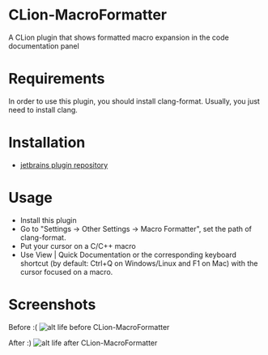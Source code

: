 CLion-MacroFormatter
====================

A CLion plugin that shows formatted macro expansion in the code documentation panel

Requirements
============

In order to use this plugin, you should install clang-format. Usually, you just need to install clang.

Installation
==========

 - [jetbrains plugin repository](https://plugins.jetbrains.com/plugin/7674)

Usage
=====

 - Install this plugin
 - Go to "Settings -> Other Settings -> Macro Formatter", set the path of clang-format.
 - Put your cursor on a C/C++ macro
 - Use View | Quick Documentation or the corresponding keyboard shortcut (by default: Ctrl+Q on Windows/Linux and F1 on Mac) with the cursor focused on a macro.

Screenshots
===========

Before :(
![alt life before CLion-MacroFormatter](https://raw.github.com/itechbear/CLion-MacroFormatter/master/screenshots/life-before-this-plugin.png)

After :)
![alt life after CLion-MacroFormatter](https://raw.github.com/itechbear/CLion-MacroFormatter/master/screenshots/life-after-this-plugin.png)
